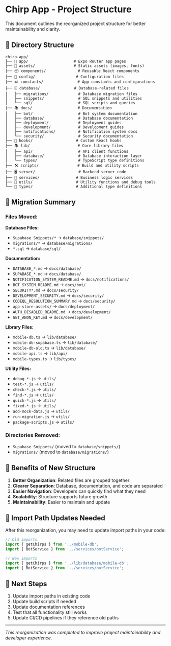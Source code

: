 # Chirp App - Project Structure

This document outlines the reorganized project structure for better maintainability and clarity.

## 📁 Directory Structure

```
chirp.app/
├── 📱 app/                    # Expo Router app pages
├── 🎨 assets/                 # Static assets (images, fonts)
├── 📦 components/              # Reusable React components
├── 🔧 config/                  # Configuration files
├── 📊 constants/               # App constants and configurations
├── 🗄️ database/               # Database-related files
│   ├── migrations/             # Database migration files
│   ├── snippets/               # SQL snippets and utilities
│   └── sql/                    # SQL scripts and queries
├── 📚 docs/                    # Documentation
│   ├── bot/                    # Bot system documentation
│   ├── database/               # Database documentation
│   ├── deployment/             # Deployment guides
│   ├── development/            # Development guides
│   ├── notifications/          # Notification system docs
│   └── security/               # Security documentation
├── 🎣 hooks/                   # Custom React hooks
├── 📚 lib/                     # Core library files
│   ├── api/                    # API client functions
│   ├── database/               # Database interaction layer
│   └── types/                  # TypeScript type definitions
├── 🛠️ scripts/                 # Build and utility scripts
├── 🖥️ server/                   # Backend server code
├── 🔧 services/                # Business logic services
├── 🔄 utils/                   # Utility functions and debug tools
└── 📄 types/                   # Additional type definitions
```

## 🔄 Migration Summary

### Files Moved:

**Database Files:**
- `Supabase Snippets/*` → `database/snippets/`
- `migrations/*` → `database/migrations/`
- `*.sql` → `database/sql/`

**Documentation:**
- `DATABASE_*.md` → `docs/database/`
- `SUPABASE_*.md` → `docs/database/`
- `NOTIFICATION_SYSTEM_README.md` → `docs/notifications/`
- `BOT_SYSTEM_README.md` → `docs/bot/`
- `SECURITY*.md` → `docs/security/`
- `DEVELOPMENT_SECURITY.md` → `docs/security/`
- `CODEQL_RESOLUTION_SUMMARY.md` → `docs/security/`
- `app-store-assets/` → `docs/deployment/`
- `AUTH_DISABLED_README.md` → `docs/development/`
- `GET_ANON_KEY.md` → `docs/development/`

**Library Files:**
- `mobile-db.ts` → `lib/database/`
- `mobile-db-supabase.ts` → `lib/database/`
- `mobile-db-old.ts` → `lib/database/`
- `mobile-api.ts` → `lib/api/`
- `mobile-types.ts` → `lib/types/`

**Utility Files:**
- `debug-*.js` → `utils/`
- `test-*.js` → `utils/`
- `check-*.js` → `utils/`
- `find-*.js` → `utils/`
- `quick-*.js` → `utils/`
- `fixed-*.js` → `utils/`
- `add-mock-data.js` → `utils/`
- `run-migration.js` → `utils/`
- `package-scripts.js` → `utils/`

### Directories Removed:
- `Supabase Snippets/` (moved to `database/snippets/`)
- `migrations/` (moved to `database/migrations/`)

## 🎯 Benefits of New Structure

1. **Better Organization**: Related files are grouped together
2. **Clearer Separation**: Database, documentation, and code are separated
3. **Easier Navigation**: Developers can quickly find what they need
4. **Scalability**: Structure supports future growth
5. **Maintainability**: Easier to maintain and update

## 📝 Import Path Updates Needed

After this reorganization, you may need to update import paths in your code:

```typescript
// Old imports
import { getChirps } from '../mobile-db';
import { BotService } from '../services/botService';

// New imports
import { getChirps } from '../lib/database/mobile-db';
import { BotService } from '../services/botService';
```

## 🚀 Next Steps

1. Update import paths in existing code
2. Update build scripts if needed
3. Update documentation references
4. Test that all functionality still works
5. Update CI/CD pipelines if they reference old paths

---

*This reorganization was completed to improve project maintainability and developer experience.*
